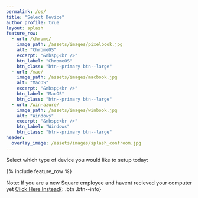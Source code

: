 ```yaml
---
permalink: /os/
title: "Select Device"
author_profile: true
layout: splash
feature_row:
  - url: /chrome/
    image_path: /assets/images/pixelbook.jpg
    alt: "ChromeOS"
    excerpt: "&nbsp;<br />"
    btn_label: "ChromeOS"
    btn_class: "btn--primary btn--large"
  - url: /mac/
    image_path: /assets/images/macbook.jpg
    alt: "MacOS"
    excerpt: "&nbsp;<br />"
    btn_label: "MacOS"
    btn_class: "btn--primary btn--large"
  - url: /win-azure/
    image_path: /assets/images/winbook.jpg
    alt: "Windows"
    excerpt: "&nbsp;<br />"
    btn_label: "Windows"
    btn_class: "btn--primary btn--large"
header:
  overlay_image: /assets/images/splash_confroom.jpg
---
```


Select which type of device you would like to setup today:


{% include feature_row %}


Note: If you are a new Square employee and havent recieved your computer yet [Click Here Instead](/downloads/selfservicepdf.pdf){: .btn .btn--info}
